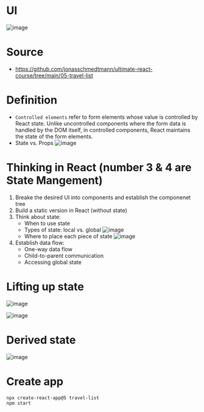 # UI
![image](https://github.com/ehsan-ebadi/React/assets/64855572/7eef4d7f-6609-4bbb-95bc-7ad789f11e0c)

# Source
- https://github.com/jonasschmedtmann/ultimate-react-course/tree/main/05-travel-list

# Definition
- `Controlled elements` refer to form elements whose value is controlled by React state. Unlike uncontrolled components where the form data is handled by the DOM itself, in controlled components, React maintains the state of the form elements.
- State vs. Props
![image](https://github.com/ehsan-ebadi/React/assets/64855572/f8f91062-1ad8-4ddd-aee2-3bf09aa87877)

# Thinking in React (number 3 & 4 are State Mangement)
1. Breake the desired UI into components and establish the componenet tree
2. Build a static version in React (without state)
3. Think about state:
   - When to use state
   - Types of state: local vs. global
     ![image](https://github.com/ehsan-ebadi/React/assets/64855572/214b706e-72ad-40e1-8fd2-085997fa46f0)
   - Where to place each piece of state
     ![image](https://github.com/ehsan-ebadi/React/assets/64855572/67309e1c-3894-4ca8-b8f1-c2c8897985e6)
4. Establish data flow:
   - One-way data flow
   - Child-to-parent communication
   - Accessing global state

# Lifting up state 
![image](https://github.com/ehsan-ebadi/React/assets/64855572/a6528d96-e548-44a1-8ec8-1e5f2d0c2119)

![image](https://github.com/ehsan-ebadi/React/assets/64855572/eb217772-3ed8-4c0c-beb0-256e3b0ee732)

# Derived state
![image](https://github.com/ehsan-ebadi/React/assets/64855572/22a27648-dd85-4189-92c7-e9ba465301a8)

# Create app
```bash
npx create-react-app@5 travel-list
npm start
```
